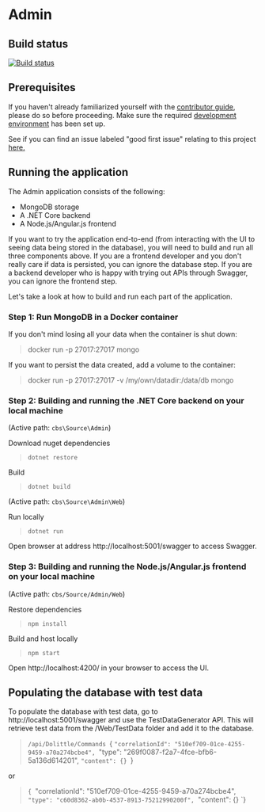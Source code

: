 # Admin

## Build status

[![Build status](https://cbsrc.visualstudio.com/cbs/_apis/build/status/Admin%20CI)](https://cbsrc.visualstudio.com/cbs/_build/latest?definitionId=0)

## Prerequisites

If you haven't already familiarized yourself with the [contributor guide](../../Documentation/Contribution/contributing.md), please do so before proceeding. Make sure the required [development environment](../../Documentation/Contribution/development_environment.md) has been set up.

See if you can find an issue labeled "good first issue" relating to this project [here.](https://github.com/IFRCGo/cbs/issues?utf8=%E2%9C%93&q=is%3Aopen+label%3A%22good+first+issue%22+project%3AIFRCGo%2Fcbs%2F1)

## Running the application

The Admin application consists of the following: 
- MongoDB storage
- A .NET Core backend
- A Node.js/Angular.js frontend

If you want to try the application end-to-end (from interacting with the UI to seeing data being stored in the database), you will need to build and run all three components above. If you are a frontend developer and you don't really care if data is persisted, you can ignore the database step. If you are a backend developer who is happy with trying out APIs through Swagger, you can ignore the frontend step.

Let's take a look at how to build and run each part of the application. 

### Step 1: Run MongoDB in a Docker container

If you don't mind losing all your data when the container is shut down: 
> docker run -p 27017:27017 mongo

If you want to persist the data created, add a volume to the container:
> docker run -p 27017:27017 -v /my/own/datadir:/data/db mongo

### Step 2: Building and running the .NET Core backend on your local machine

(Active path: `cbs\Source\Admin`)

Download nuget dependencies
> `dotnet restore`

Build
> `dotnet build`   

(Active path: `cbs\Source\Admin\Web`)  

Run locally
> `dotnet run`

Open browser at address http://localhost:5001/swagger to access Swagger.

### Step 3: Building and running the Node.js/Angular.js frontend on your local machine

(Active path: `cbs/Source/Admin/Web`)

Restore dependencies
> `npm install`

Build and host locally
> `npm start`

Open http://localhost:4200/ in your browser to access the UI. 

## Populating the database with test data

To populate the database with test data, go to http://localhost:5001/swagger and use the TestDataGenerator API. This will retrieve test data from the /Web/TestData folder and add it to the database. 
> `/api/Dolittle/Commands
> `{
> `"correlationId": "510ef709-01ce-4255-9459-a70a274bcbe4",
> `"type": "269f0087-f2a7-4fce-bfb6-5a136d614201",
> `"content": {}
> `}

or

> `{
> `"correlationId": "510ef709-01ce-4255-9459-a70a274bcbe4",
> `"type": "c60d8362-ab0b-4537-8913-75212990200f",
> `"content": {}
> `}